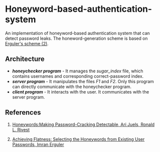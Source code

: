 # Honeyword-based-authentication-system

An implementation of honeyword-based authentication system that can detect password leaks. The honeword-generation scheme is based on [Erguler's scheme (2)](#erguler).

    
      
## Architecture
* ***honeychecker program*** - It manages the _sugar\_index_ file, which contains usernames and corresponding correct-password index. 
* ***server program*** - It manipulates the files _F1_ and _F2_. Only this program can directly communicate with the honeychecker program.
* ***client program*** - It interacts with the user. It communicates with the server program.

  
## References

1. [Honeywords:Making Password-Cracking Detectable, Ari Juels, Ronald L. Rivest](https://people.csail.mit.edu/rivest/pubs/JR13.pdf)

2. <a name="erguler"> [Achieving Flatness: Selecting the Honeywords from Existing User Passwords, Imran Erguler](https://ieeexplore.ieee.org/document/7047759) </a>
  

